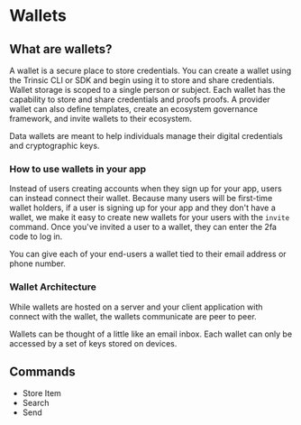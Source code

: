 # Wallets
## What are wallets? 
A wallet is a secure place to store credentials. You can create a wallet using the Trinsic CLI or SDK and begin using it to store and share credentials. 
Wallet storage is scoped to a single person or subject. Each wallet has the capability to store and share credentials and proofs proofs. A provider wallet can also define templates, create an ecosystem governance framework, and invite wallets to their ecosystem. 

Data wallets are meant to help individuals manage their digital credentials and cryptographic keys. 

### How to use wallets in your app
Instead of users creating accounts when they sign up for your app, users can instead connect their wallet. Because many users will be first-time wallet holders, if a user is signing up for your app and they don't have a wallet, we make it easy to create new wallets for your users with the `invite` command. Once you've invited a user to a wallet, they can enter the 2fa code to log in. 

You can give each of your end-users a wallet tied to their email address or phone number. 

### Wallet Architecture 
While wallets are hosted on a server and your client application with connect with the wallet, the wallets communicate  are peer to peer. 

Wallets can be thought of a little like an email inbox. Each wallet can only be accessed by a set of keys stored on devices. 

## Commands
- Store Item
- Search
- Send
